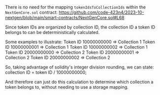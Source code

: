 There is no need for the mapping `tokenIdsToCollectionIds` within the `NextGenCore.sol` contract:
https://github.com/code-423n4/2023-10-nextgen/blob/main/smart-contracts/NextGenCore.sol#L68

Since token IDs are organized by collection ID, the collection ID a token ID belongs to can be deterministically calculated.

Some examples to illustrate:
Token ID 10000000000 => Collection 1
Token ID 10000000001 => Collection 1
Token ID 10000000002 => Collection 1
Token ID 20000000000 => Collection 2
Token ID 20000000001 => Collection 2
Token ID 20000000002 => Collection 2

So, taking advantage of solidity's integer division rounding, we can state:
collection ID = token ID / 10000000000;

And therefore can just do this calculation to determine which collection  a token belongs to, without needing to use a storage mapping.
